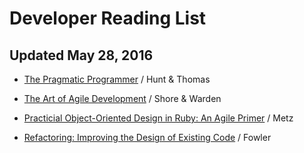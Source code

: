 # Developer Reading List 
## Updated May 28, 2016

* [The Pragmatic Programmer](http://www.amazon.com/Pragmatic-Programmer-Journeyman-Master/dp/020161622X?ie=UTF8&keywords=the%20pragmatic%20programmer&qid=1464445882&ref_=sr_1_1&sr=8-1) / Hunt & Thomas

* [The Art of Agile Development](http://www.amazon.com/Art-Agile-Development-James-Shore/dp/0596527675/ref=sr_1_1?ie=UTF8&qid=1464445943&sr=8-1&keywords=the+art+of+agile+development) / Shore & Warden

* [Practicial Object-Oriented Design in Ruby: An Agile Primer](https://www.amazon.com/Practical-Object-Oriented-Design-Ruby-Addison-Wesley-ebook/dp/B0096BYG7C?ie=UTF8&keywords=sandi%20metz&qid=1464445972&ref_=sr_1_1&sr=8-1) / Metz

* [Refactoring: Improving the Design of Existing Code](http://www.amazon.com/Refactoring-Improving-Design-Existing-Code/dp/0201485672?ie=UTF8&keywords=refactoring&qid=1464446078&ref_=sr_1_1&s=books&sr=1-1) / Fowler